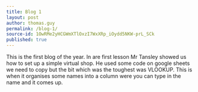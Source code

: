 ```yaml
---
title: Blog 1
layout: post
author: thomas.guy
permalink: /blog-1/
source-id: 1OwRMe2yHCGWmXTlOxzI7WxXRp_iOydd5NKW-prL_SCk
published: true
---
```

This is the first blog of the year. In are first lesson Mr Tansley showed us how to set up a simple virtual shop. He used some code on google sheets we need to copy but the bit which was the toughest was VLOOKUP. This is when it organises some names into a column were you can type in the name and it comes up. 

